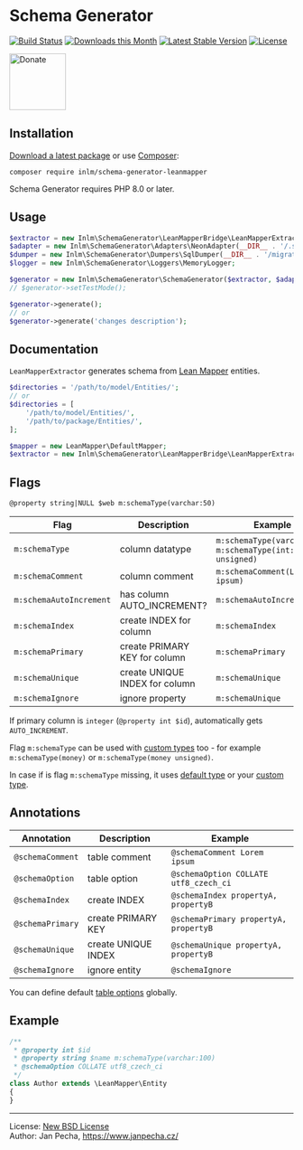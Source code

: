 # Schema Generator

[![Build Status](https://github.com/inlm/schema-generator-leanmapper/workflows/Build/badge.svg)](https://github.com/inlm/schema-generator-leanmapper/actions)
[![Downloads this Month](https://img.shields.io/packagist/dm/inlm/schema-generator-leanmapper.svg)](https://packagist.org/packages/inlm/schema-generator-leanmapper)
[![Latest Stable Version](https://poser.pugx.org/inlm/schema-generator-leanmapper/v/stable)](https://github.com/inlm/schema-generator-leanmapper/releases)
[![License](https://img.shields.io/badge/license-New%20BSD-blue.svg)](https://github.com/inlm/schema-generator-leanmapper/blob/master/license.md)

<a href="https://www.janpecha.cz/donate/schema-generator/"><img src="https://buymecoffee.intm.org/img/donate-banner.v1.svg" alt="Donate" height="100"></a>


## Installation

[Download a latest package](https://github.com/inlm/schema-generator-leanmapper/releases) or use [Composer](http://getcomposer.org/):

```
composer require inlm/schema-generator-leanmapper
```

Schema Generator requires PHP 8.0 or later.


## Usage

```php
$extractor = new Inlm\SchemaGenerator\LeanMapperBridge\LeanMapperExtractor(__DIR__ . '/model/Entities/', new LeanMapper\DefaultMapper);
$adapter = new Inlm\SchemaGenerator\Adapters\NeonAdapter(__DIR__ . '/.schema.neon');
$dumper = new Inlm\SchemaGenerator\Dumpers\SqlDumper(__DIR__ . '/migrations/structures/');
$logger = new Inlm\SchemaGenerator\Loggers\MemoryLogger;

$generator = new Inlm\SchemaGenerator\SchemaGenerator($extractor, $adapter, $dumper, $logger, Inlm\SchemaGenerator\Database::MYSQL);
// $generator->setTestMode();

$generator->generate();
// or
$generator->generate('changes description');
```

## Documentation

`LeanMapperExtractor` generates schema from [Lean Mapper](http://leanmapper.com/) entities.

```php
$directories = '/path/to/model/Entities/';
// or
$directories = [
	'/path/to/model/Entities/',
	'/path/to/package/Entities/',
];

$mapper = new LeanMapper\DefaultMapper;
$extractor = new Inlm\SchemaGenerator\LeanMapperBridge\LeanMapperExtractor($directories, $mapper);
```

## Flags

```
@property string|NULL $web m:schemaType(varchar:50)
```

| Flag                    | Description                    | Example                                  |
| ----------------------- | ------------------------------ | ---------------------------------------- |
| `m:schemaType`          | column datatype                | `m:schemaType(varchar:50)`, `m:schemaType(int:10 unsigned)` |
| `m:schemaComment`       | column comment                 | `m:schemaComment(Lorem ipsum)`           |
| `m:schemaAutoIncrement` | has column AUTO_INCREMENT?     | `m:schemaAutoIncrement`                  |
| `m:schemaIndex`         | create INDEX for column        | `m:schemaIndex`                          |
| `m:schemaPrimary`       | create PRIMARY KEY for column  | `m:schemaPrimary`                        |
| `m:schemaUnique`        | create UNIQUE INDEX for column | `m:schemaUnique`                         |
| `m:schemaIgnore`        | ignore property                | `m:schemaUnique`                         |

If primary column is `integer` (`@property int $id`), automatically gets `AUTO_INCREMENT`.

Flag `m:schemaType` can be used with [custom types](https://github.com/inlm/schema-generator/blob/master/docs/custom-types.md) too - for example `m:schemaType(money)` or `m:schemaType(money unsigned)`.

In case if is flag `m:schemaType` missing, it uses [default type](https://github.com/inlm/schema-generator/blob/master/docs/default-types.md) or your [custom type](https://github.com/inlm/schema-generator/blob/master/docs/custom-types.md).


## Annotations

| Annotation       | Description         | Example                               |
| ---------------- | ------------------- | ------------------------------------- |
| `@schemaComment` | table comment       | `@schemaComment Lorem ipsum`          |
| `@schemaOption`  | table option        | `@schemaOption COLLATE utf8_czech_ci` |
| `@schemaIndex`   | create INDEX        | `@schemaIndex propertyA, propertyB`   |
| `@schemaPrimary` | create PRIMARY KEY  | `@schemaPrimary propertyA, propertyB` |
| `@schemaUnique`  | create UNIQUE INDEX | `@schemaUnique propertyA, propertyB`  |
| `@schemaIgnore`  | ignore entity       | `@schemaIgnore`                       |

You can define default [table options](https://github.com/inlm/schema-generator/blob/master/docs/table-options.md) globally.


## Example

```php
/**
 * @property int $id
 * @property string $name m:schemaType(varchar:100)
 * @schemaOption COLLATE utf8_czech_ci
 */
class Author extends \LeanMapper\Entity
{
}
```


------------------------------

License: [New BSD License](license.md)
<br>Author: Jan Pecha, https://www.janpecha.cz/

